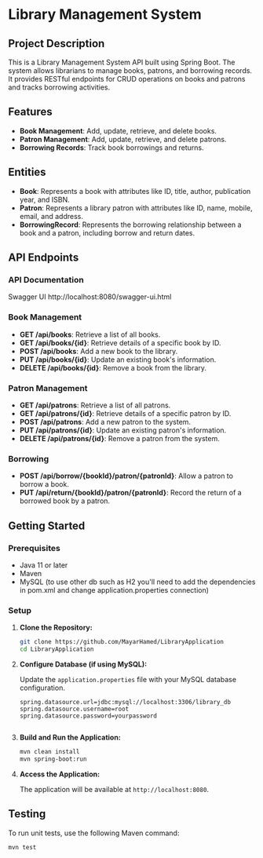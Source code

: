 # Library Management System

## Project Description

This is a Library Management System API built using Spring Boot. The system allows librarians to manage books, patrons, and borrowing records. It provides RESTful endpoints for CRUD operations on books and patrons and tracks borrowing activities.

## Features

- **Book Management**: Add, update, retrieve, and delete books.
- **Patron Management**: Add, update, retrieve, and delete patrons.
- **Borrowing Records**: Track book borrowings and returns.

## Entities

- **Book**: Represents a book with attributes like ID, title, author, publication year, and ISBN.
- **Patron**: Represents a library patron with attributes like ID, name, mobile, email, and address.
- **BorrowingRecord**: Represents the borrowing relationship between a book and a patron, including borrow and return dates.


## API Endpoints

### API Documentation

Swagger UI
http://localhost:8080/swagger-ui.html

### Book Management

- **GET /api/books**: Retrieve a list of all books.
- **GET /api/books/{id}**: Retrieve details of a specific book by ID.
- **POST /api/books**: Add a new book to the library.
- **PUT /api/books/{id}**: Update an existing book's information.
- **DELETE /api/books/{id}**: Remove a book from the library.

### Patron Management

- **GET /api/patrons**: Retrieve a list of all patrons.
- **GET /api/patrons/{id}**: Retrieve details of a specific patron by ID.
- **POST /api/patrons**: Add a new patron to the system.
- **PUT /api/patrons/{id}**: Update an existing patron's information.
- **DELETE /api/patrons/{id}**: Remove a patron from the system.

### Borrowing

- **POST /api/borrow/{bookId}/patron/{patronId}**: Allow a patron to borrow a book.
- **PUT /api/return/{bookId}/patron/{patronId}**: Record the return of a borrowed book by a patron.

## Getting Started

### Prerequisites

- Java 11 or later
- Maven
- MySQL (to use other db such as H2 you'll need to add the dependencies in pom.xml and change application.properties connection)

### Setup

1. **Clone the Repository:**

    ```bash
    git clone https://github.com/MayarHamed/LibraryApplication
    cd LibraryApplication
    ```

2. **Configure Database (if using MySQL):**
   
   Update the `application.properties` file with your MySQL database configuration.

    ```properties
    spring.datasource.url=jdbc:mysql://localhost:3306/library_db
    spring.datasource.username=root
    spring.datasource.password=yourpassword
    

3. **Build and Run the Application:**

    ```bash
    mvn clean install
    mvn spring-boot:run
    ```

4. **Access the Application:**

    The application will be available at `http://localhost:8080`.

## Testing

To run unit tests, use the following Maven command:

```bash
mvn test
